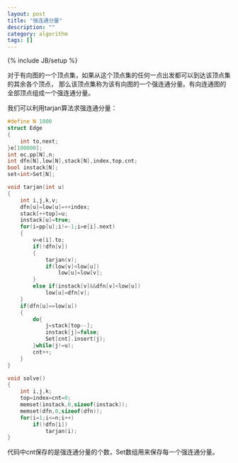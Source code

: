 ```yaml
---
layout: post
title: "强连通分量"
description: ""
category: algorithm
tags: []
---
```

{% include JB/setup %}

对于有向图的一个顶点集，如果从这个顶点集的任何一点出发都可以到达该顶点集的其余各个顶点，
那么该顶点集称为该有向图的一个强连通分量。有向连通图的全部顶点组成一个强连通分量。

我们可以利用tarjan算法求强连通分量：

``` c++
#define N 1000
struct Edge
{
	int to,next;
}e[100000];
int ec,pp[N],n;
int dfn[N],low[N],stack[N],index,top,cnt;
bool instack[N];
set<int>Set[N];

void tarjan(int u)
{
	int i,j,k,v;
	dfn[u]=low[u]=++index;
	stack[++top]=u;
	instack[u]=true;
	for(i=pp[u];i!=-1;i=e[i].next)
	{
		v=e[i].to;
		if(!dfn[v])
		{
			tarjan(v);
			if(low[v]<low[u])
				low[u]=low[v];
		}
		else if(instack[v]&&dfn[v]<low[u])
			low[u]=dfn[v];
	}
	if(dfn[u]==low[u])
	{
		do{
			j=stack[top--];
			instack[j]=false;
			Set[cnt].insert(j);
		}while(j!=u);
		cnt++;
	}
}

void solve()
{
	int i,j,k;
	top=index=cnt=0;
	memset(instack,0,sizeof(instack));
	memset(dfn,0,sizeof(dfn));
	for(i=1;i<=n;i++)
		if(!dfn[i])
			tarjan(i);
}
```

代码中cnt保存的是强连通分量的个数，Set数组用来保存每一个强连通分量。
